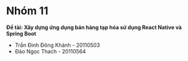 # Nhóm 11 
**Đề tài: Xây dựng ứng dụng bán hàng tạp hóa sử dụng React Native và Spring Boot**
- Trần Đình Đông Khánh - 20110503
- Đào Ngọc Thach - 20110564

